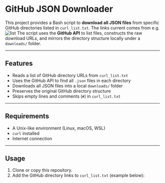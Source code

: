 # GitHub JSON Downloader

This project provides a Bash script to **download all JSON files** from specific GitHub directories listed in `curl_list.txt`. The links current comes from e.g. ![list](https://github.com/usnistgov/ACVP-Server/tree/master/gen-val/json-files/ML-DSA-keyGen-FIPS204) 
The script uses the **GitHub API** to list files, constructs the raw download URLs, and mirrors the directory structure locally under a `downloads/` folder.

---

## Features

- Reads a list of GitHub directory URLs from `curl_list.txt`
- Uses the GitHub API to find all `.json` files in each directory
- Downloads all JSON files into a local `downloads/` folder
- Preserves the original GitHub directory structure
- Skips empty lines and comments (`#`) in `curl_list.txt`

---

## Requirements

- A Unix-like environment (Linux, macOS, WSL)
- `curl` installed
- Internet connection

---

## Usage

1. Clone or copy this repository.
2. Add the GitHub directory links to `curl_list.txt` (example below):


